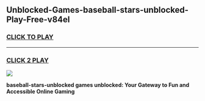
## Unblocked-Games-baseball-stars-unblocked-Play-Free-v84el
<h3>
<a href="https://premium76.site?title=baseball-stars-unblocked&ref=18A1">CLICK TO PLAY</a></h3>
<hr>

<h3>
<a href="https://premium76.site?title=baseball-stars-unblocked&ref=18A1">CLICK 2 PLAY</a>
  
</h3>

<a href="https://premium76.site?title=baseball-stars-unblocked&ref=18A1"><img src="https://clearcache.store/games.png"></a>


**baseball-stars-unblocked games unblocked: Your Gateway to Fun and Accessible Online Gaming**
